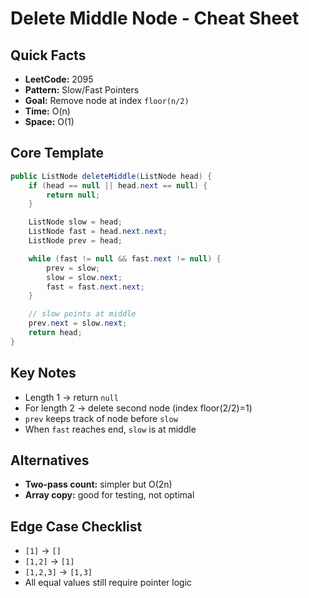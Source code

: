 # Delete Middle Node - Cheat Sheet

## Quick Facts
- **LeetCode:** 2095
- **Pattern:** Slow/Fast Pointers
- **Goal:** Remove node at index `floor(n/2)`
- **Time:** O(n)
- **Space:** O(1)

## Core Template
```java
public ListNode deleteMiddle(ListNode head) {
    if (head == null || head.next == null) {
        return null;
    }

    ListNode slow = head;
    ListNode fast = head.next.next;
    ListNode prev = head;

    while (fast != null && fast.next != null) {
        prev = slow;
        slow = slow.next;
        fast = fast.next.next;
    }

    // slow points at middle
    prev.next = slow.next;
    return head;
}
```

## Key Notes
- Length 1 → return `null`
- For length 2 → delete second node (index floor(2/2)=1)
- `prev` keeps track of node before `slow`
- When `fast` reaches end, `slow` is at middle

## Alternatives
- **Two-pass count:** simpler but O(2n)
- **Array copy:** good for testing, not optimal

## Edge Case Checklist
- `[1]` → `[]`
- `[1,2]` → `[1]`
- `[1,2,3]` → `[1,3]`
- All equal values still require pointer logic

